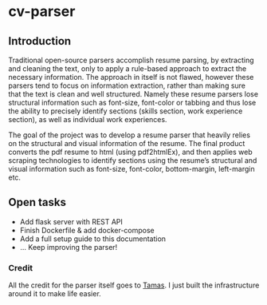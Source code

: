 # cv-parser

## Introduction

Traditional open-source parsers accomplish resume parsing, by extracting and cleaning the text, only to apply a rule-based approach to extract the necessary information. The approach in itself is not flawed, however these parsers tend to focus on information extraction, rather than making sure that the text is clean and well structured. Namely these resume parsers lose structural information such as font-size, font-color or tabbing and thus lose the ability to precisely identify sections (skills section, work experience section), as well as individual work experiences.

The goal of the project was to develop a resume parser that heavily relies on the structural and visual information of the resume. The final product converts the pdf resume to html (using pdf2htmlEx), and then applies web scraping technologies to identify sections using the resume’s structural and visual information such as font-size, font-color, bottom-margin, left-margin etc.

## Open tasks

* Add flask server with REST API
* Finish Dockerfile & add docker-compose
* Add a full setup guide to this documentation
* ... Keep improving the parser!

### Credit

All the credit for the parser itself goes to [Tamas](https://github.com/orgs/motius/people/TamasNeumer). I just built the infrastructure around it to make life easier.
